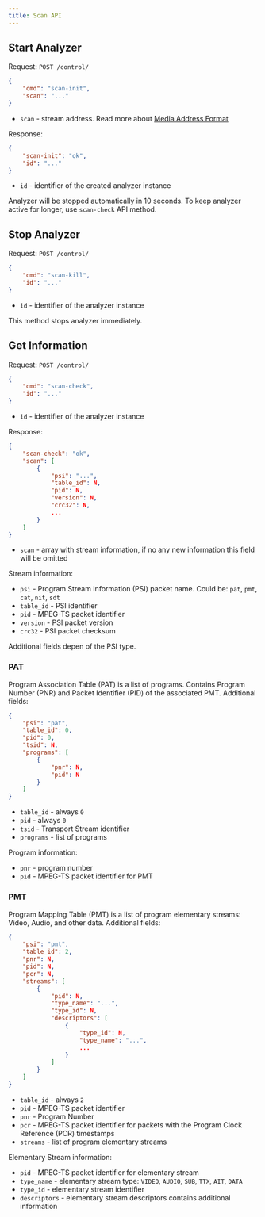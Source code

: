 ```yaml
---
title: Scan API
---
```


## Start Analyzer

Request: `POST /control/`

```json
{
    "cmd": "scan-init",
    "scan": "..."
}
```

- `scan` - stream address. Read more about [Media Address Format](/en/astra/receiving/address-format)

Response:

```json
{
    "scan-init": "ok",
    "id": "..."
}
```

- `id` - identifier of the created analyzer instance

Analyzer will be stopped automatically in 10 seconds. To keep analyzer active for longer, use `scan-check` API method.

## Stop Analyzer

Request: `POST /control/`

```json
{
    "cmd": "scan-kill",
    "id": "..."
}
```

- `id` - identifier of the analyzer instance

This method stops analyzer immediately.

## Get Information

Request: `POST /control/`

```json
{
    "cmd": "scan-check",
    "id": "..."
}
```

- `id` - identifier of the analyzer instance

Response:

```json
{
    "scan-check": "ok",
    "scan": [
        {
            "psi": "...",
            "table_id": N,
            "pid": N,
            "version": N,
            "crc32": N,
            ...
        }
    ]
}
```

- `scan` - array with stream information, if no any new information this field will be omitted

Stream information:

- `psi` - Program Stream Information (PSI) packet name. Could be: `pat`, `pmt`, `cat`, `nit`, `sdt`
- `table_id` - PSI identifier
- `pid` - MPEG-TS packet identifier
- `version` - PSI packet version
- `crc32` - PSI packet checksum

Additional fields depen of the PSI type.

### PAT

Program Association Table (PAT) is a list of programs. Contains Program Number (PNR) and Packet Identifier (PID) of the associated PMT. Additional fields:

```json
{
    "psi": "pat",
    "table_id": 0,
    "pid": 0,
    "tsid": N,
    "programs": [
        {
            "pnr": N,
            "pid": N
        }
    ]
}
```

- `table_id` - always `0`
- `pid` - always `0`
- `tsid` - Transport Stream identifier
- `programs` - list of programs

Program information:

- `pnr` - program number
- `pid` - MPEG-TS packet identifier for PMT

### PMT

Program Mapping Table (PMT) is a list of program elementary streams: Video, Audio, and other data. Additional fields:

```json
{
    "psi": "pmt",
    "table_id": 2,
    "pnr": N,
    "pid": N,
    "pcr": N,
    "streams": [
        {
            "pid": N,
            "type_name": "...",
            "type_id": N,
            "descriptors": [
                {
                    "type_id": N,
                    "type_name": "...",
                    ...
                }
            ]
        }
    ]
}
```

- `table_id` - always `2`
- `pid` - MPEG-TS packet identifier
- `pnr` - Program Number
- `pcr` - MPEG-TS packet identifier for packets with the Program Clock Reference (PCR) timestamps
- `streams` - list of program elementary streams

Elementary Stream information:

- `pid` - MPEG-TS packet identifier for elementary stream
- `type_name` - elementary stream type: `VIDEO`, `AUDIO`, `SUB`, `TTX`, `AIT`, `DATA`
- `type_id` - elementary stream identifier
- `descriptors` - elementary stream descriptors contains additional information
